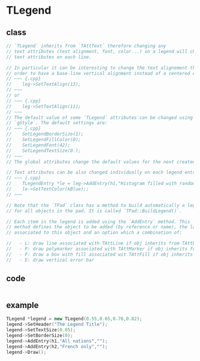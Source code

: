 <!-- TLegend.md --- 
;; 
;; Description: 
;; Author: Hongyi Wu(吴鸿毅)
;; Email: wuhongyi@qq.com 
;; Created: 五 12月  5 11:44:41 2014 (+0800)
;; Last-Updated: 五 8月 12 22:31:34 2016 (+0800)
;;           By: Hongyi Wu(吴鸿毅)
;;     Update #: 10
;; URL: http://wuhongyi.cn -->

# TLegend

## class

<!-- ```cpp -->

<!-- ``` -->

```cpp
// `TLegend` inherits from `TAttText` therefore changing any
// text attributes (text alignment, font, color...) on a legend will changed the
// text attributes on each line.

// In particular it can be interesting to change the text alignement that way. In
// order to have a base-line vertical alignment instead of a centered one simply do:
// ~~~ {.cpp}
//    leg->SetTextAlign(13);
// ~~~
// or
// ~~~ {.cpp}
//    leg->SetTextAlign(11);
// ~~~
// The default value of some `TLegend` attributes can be changed using
// `gStyle`. The default settings are:
// ~~~ {.cpp}
//    SetLegendBorderSize(1);
//    SetLegendFillColor(0);
//    SetLegendFont(42);
//    SetLegendTextSize(0.);
// ~~~
// The global attributes change the default values for the next created legends.

// Text attributes can be also changed individually on each legend entry:
// ~~~ {.cpp}
//    TLegendEntry *le = leg->AddEntry(h1,"Histogram filled with random numbers","f");
//    le->SetTextColor(kBlue);;
// ~~~

// Note that the `TPad` class has a method to build automatically a legend
// for all objects in the pad. It is called `TPad::BuildLegend()`.

// Each item in the legend is added using the `AddEntry` method. This
// method defines the object to be added (by reference or name), the label
// associated to this object and an option which a combination of:

//   - L: draw line associated with TAttLine if obj inherits from TAttLine
//   - P: draw polymarker associated with TAttMarker if obj inherits from TAttMarker
//   - F: draw a box with fill associated wit TAttFill if obj inherits TAttFill
//   - E: draw vertical error bar

```

## code

```cpp

```

## example

```cpp
TLegend *legend = new TLegend(0.55,0.65,0.76,0.82);
legend->SetHeader("The Legend Title");
legend->SetTextSize(0.05);
legend->SetBorderSize(0);
legend->AddEntry(h1,"All nations","");
legend->AddEntry(h2,"French only","");
legend->Draw();
```

<!-- TLegend.md ends here -->
